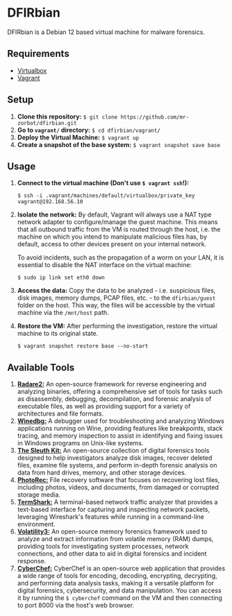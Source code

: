 # DFIRbian

DFIRbian is a Debian 12 based virtual machine for malware forensics.

## Requirements
- [Virtualbox](https://www.virtualbox.org/)
- [Vagrant](https://www.vagrantup.com/)

## Setup
1. **Clone this repository:** 
`$ git clone https://github.com/mr-zorbot/dfirbian.git`
2. **Go to `vagrant/` directory:** 
`$ cd dfirbian/vagrant/`
3. **Deploy the Virtual Machine:** 
`$ vagrant up`
4. **Create a snapshot of the base system:**
`$ vagrant snapshot save base`

## Usage
1. **Connect to the virtual machine (Don't use `$ vagrant ssh`!):** 
   
   `$ ssh -i .vagrant/machines/default/virtualbox/private_key vagrant@192.168.56.10`
2. **Isolate the network:** By default, Vagrant will always use a NAT type network adapter to configure/manage the guest machine. This means that all outbound traffic from the VM is routed through the host, i.e. the machine on which you intend to manipulate malicious files has, by default, access to other devices present on your internal network. 

    To avoid incidents, such as the propagation of a worm on your LAN, it is essential to disable the NAT interface on the virtual machine:
 
    `$ sudo ip link set eth0 down`
3. **Access the data:** Copy the data to be analyzed - i.e. suspicious files, disk images, memory dumps, PCAP files, etc. - to the `dfirbian/guest` folder on the host. This way, the files will be accessible by the virtual machine via the `/mnt/host` path.
4. **Restore the VM:** After performing the investigation, restore the virtual machine to its original state.

    `$ vagrant snapshot restore base --no-start`

## Available Tools
1. [**Radare2:**](https://github.com/radareorg/radare2) An open-source framework for reverse engineering and analyzing binaries, offering a comprehensive set of tools for tasks such as disassembly, debugging, decompilation, and forensic analysis of executable files, as well as providing support for a variety of architectures and file formats.
2. [**Winedbg:**](https://gitlab.winehq.org/wine/wine/-/wikis/Commands/winedbg) A debugger used for troubleshooting and analyzing Windows applications running on Wine, providing features like breakpoints, stack tracing, and memory inspection to assist in identifying and fixing issues in Windows programs on Unix-like systems.
3. [**The Sleuth Kit:**](https://github.com/sleuthkit/sleuthkit) An open-source collection of digital forensics tools designed to help investigators analyze disk images, recover deleted files, examine file systems, and perform in-depth forensic analysis on data from hard drives, memory, and other storage devices.
4. [**PhotoRec:**](https://github.com/cgsecurity/testdisk) File recovery software that focuses on recovering lost files, including photos, videos, and documents, from damaged or corrupted storage media. 
5. [**TermShark:**](https://github.com/gcla/termshark) A terminal-based network traffic analyzer that provides a text-based interface for capturing and inspecting network packets, leveraging Wireshark's features while running in a command-line environment.
6. [**Volatility3:**](https://github.com/volatilityfoundation/volatility3) An open-source memory forensics framework used to analyze and extract information from volatile memory (RAM) dumps, providing tools for investigating system processes, network connections, and other data to aid in digital forensics and incident response.
7. [**CyberChef:**](https://github.com/gchq/CyberChef) CyberChef is an open-source web application that provides a wide range of tools for encoding, decoding, encrypting, decrypting, and performing data analysis tasks, making it a versatile platform for digital forensics, cybersecurity, and data manipulation. You can access it by running the `$ cyberchef` command on the VM and then connecting to port 8000 via the host's web browser.



